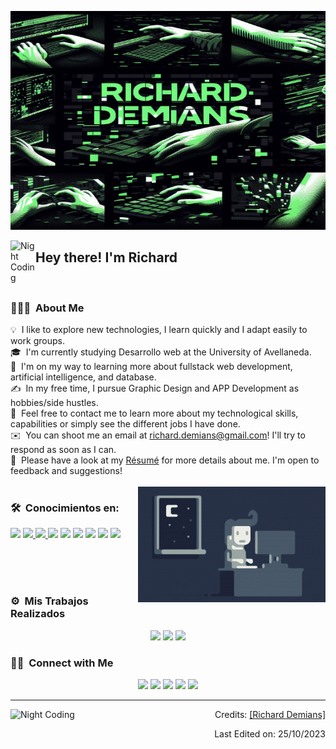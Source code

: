 <a href="https://github.com/Eva-U2"><img alt="Richard Demians" src="RICHARD-DEMIANS.jpg" height="350px" position="center" width='900' /></a>

<img alt="Night Coding" src="./assets/Hand%20Wave.gif" width='40' align="left"/><h2>Hey there! I'm Richard</h2>

<!-- ## 👋 &nbsp;Hey there! I'm Richard -->
<br>

### 👨🏻‍💻 &nbsp;About Me
💡 &nbsp;I like to explore new technologies, I learn quickly and I adapt easily to work groups.\
🎓 &nbsp;I'm currently studying Desarrollo web at the University of Avellaneda.\
🌱 &nbsp;I'm on my way to learning more about fullstack web development, artificial intelligence, and database.\
✍️ &nbsp;In my free time, I pursue Graphic Design and APP Development as hobbies/side hustles.\
💬 &nbsp;Feel free to contact me to learn more about my technological skills, capabilities or simply see the different jobs I have done.\
✉️ &nbsp;You can shoot me an email at richard.demians@gmail.com! I'll try to respond as soon as I can.\
📄 &nbsp;Please have a look at my [Résumé](https://github.com/Eva-U2) for more details about me. I'm open to feedback and suggestions!
<br>
<br>
<img alt="Night Coding" src="https://raw.githubusercontent.com/AVS1508/AVS1508/master/assets/Night-Coding.gif" align="right"/>
### 🛠 &nbsp;Conocimientos en:
<a href="https://www.python.org/"><img src="https://cdn3.iconfinder.com/data/icons/logos-and-brands-adobe/512/267_Python-512.png" width="50px"/></a>
<a href="https://developer.mozilla.org/es/docs/Learn/JavaScript/First_steps/What_is_JavaScript"><img src="https://eva02.netlify.app/media/marcas3.png" width="50px"/>
<a href="https://react.dev/"><img src="https://www.alltechbuzz.net/wp-content/uploads/2020/05/word-image-2-472x420.png" width="50px"/>
<a href="https://developer.mozilla.org/es/docs/Web/HTML"><img src="https://eva02.netlify.app/media/marcas1.png" width="50px"/></a>
<a href="https://developer.mozilla.org/es/docs/Learn/Getting_started_with_the_web/CSS_basics"><img src="https://eva02.netlify.app/media/marcas2.png" width="50px"/></a>
<a href="https://git-scm.com/"><img src="https://ahmadsalahuddeen.github.io/testwebsiteswalah/img/favicons/pngegg.png" width="50px"/></a>
<a href="https://github.com/"><img src="https://eva02.netlify.app/media/marcas7.png" width="50px"/></a>
<a href="https://code.visualstudio.com/"><img src="https://eva02.netlify.app/media/marcas4.png" width="50px"/></a>
<a href="https://app.netlify.com/"><img src="https://eva02.netlify.app/media/marcas8.png" width="50px"/></a>

<br>
<br>
<br>

### ⚙️ &nbsp;Mis Trabajos Realizados
<p align="center">
  <a href="https://fgrefrigeracion.netlify.app/"><img height="133em" src="https://eva02.netlify.app/media/imgs/FG-REFRIGERACION.jpeg"/></a>
  <a href="https://fotones.netlify.app/"><img height="133em" src="https://eva02.netlify.app/media/imgs/FOTONES.jpeg"/></a>
  <a href="https://eva02.netlify.app/"><img height="133em" src="https://eva02.netlify.app/media/imgs/EVA-02.jpeg"/></a>
</p>

### 🤝🏻 &nbsp;Connect with Me

<p align="center">
<a href="https://github.com/Eva-U2"><img src="https://img.shields.io/badge/-Richard Demians-3423A6?style=flat&logo=Google-Chrome&logoColor=white"/></a>
<a href="https://github.com/Eva-U2"><img src="https://img.shields.io/badge/-Richard Demians-0077B5?style=flat&logo=Linkedin&logoColor=white"/></a>
<a href="mailto:richard.demians@gmail.com"><img src="https://img.shields.io/badge/-Richard Demians-D14836?style=flat&logo=Gmail&logoColor=white"/></a>
<a href="https://github.com/Eva-U2"><img src="https://img.shields.io/badge/-Richard Demians__-E4405F?style=flat&logo=Instagram&logoColor=white"/></a>
<a href="https://github.com/Eva-U2"><img src="https://img.shields.io/badge/-Richard Demians-1877F2?style=flat&logo=Facebook&logoColor=white"/></a>
</p>

-----
<img alt="Night Coding" src="https://i.pinimg.com/originals/13/b2/fb/13b2fb4d9866d4e1611edd6e667af31e.gif" align="left"/>
<div align="right">
 <p> Credits: <a href="https://github.com/Eva-U2">[Richard Demians]</a></p>
 <p> Last Edited on: 25/10/2023 </p>
</div>

